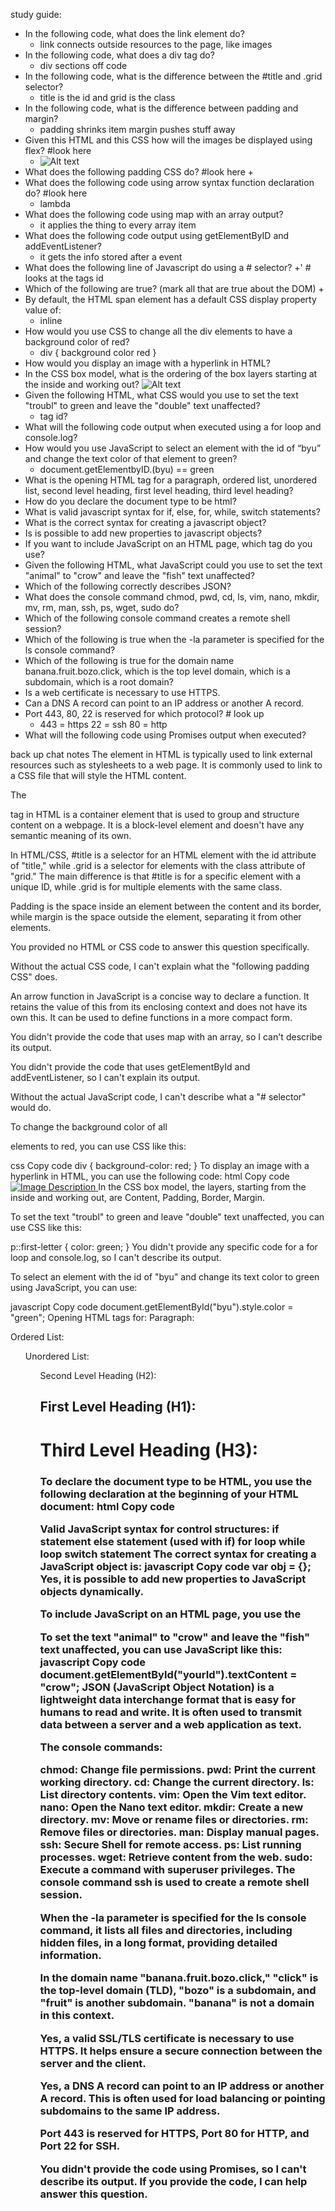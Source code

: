 study guide:
- In the following code, what does the link element do?
    + link connects outside resources to the page, like images
- In the following code,  what does a div tag do?
    + div sections off code
- In the following code, what is the difference between the #title and .grid selector?
    + title is the id and grid is the class
- In the following code, what is the difference between padding and margin?
    + padding shrinks item margin pushes stuff away 
- Given this HTML and this CSS how will the images be displayed using flex? #look here
    + ![Alt text](image-1.png)
- What does the following padding CSS do? #look here
    +
- What does the following code using arrow syntax function declaration do? #look here
    + lambda
- What does the following code using map with an array output?
    + it applies the thing to every array item
- What does the following code output using getElementByID and addEventListener?
    + it gets the info stored after a event
- What does the following line of Javascript do using a # selector?
    +' # looks at the tags id
- Which of the following are true? (mark all that are true about the DOM)
    + 
- By default, the HTML span element has a default CSS display property value of: 
    + inline
- How would you use CSS to change all the div elements to have a background color of red?
    + div { background color red }
- How would you display an image with a hyperlink in HTML?
- In the CSS box model, what is the ordering of the box layers starting at the inside and working out?
    ![Alt text](image.png)
- Given the following HTML, what CSS would you use to set the text "troubl" to green and leave the "double" text unaffected?
    + tag id?
- What will the following code output when executed using a for loop and console.log?
- How would you use JavaScript to select an element with the id of “byu” and change the text color of that element to green?
    + document.getElementbyID.(byu) == green
- What is the opening HTML tag for a paragraph, ordered list, unordered list, second level heading, first level heading, third level heading?
- How do you declare the document type to be html?
- What is valid javascript syntax for if, else, for, while, switch statements?
- What is the correct syntax for creating a javascript object?
- Is is possible to add new properties to javascript objects?
- If you want to include JavaScript on an HTML page, which tag do you use?
- Given the following HTML, what JavaScript could you use to set the text "animal" to "crow" and leave the "fish" text unaffected?
- Which of the following correctly describes JSON?
- What does the console command chmod, pwd, cd, ls, vim, nano, mkdir, mv, rm, man, ssh, ps, wget, sudo  do?
- Which of the following console command creates a remote shell session?
- Which of the following is true when the -la parameter is specified for the ls console command?
- Which of the following is true for the domain name banana.fruit.bozo.click, which is the top level domain, which is a subdomain, which is a root domain?
- Is a web certificate is necessary to use HTTPS.
- Can a DNS A record can point to an IP address or another A record.
- Port 443, 80, 22 is reserved for which protocol? # look up
    + 443 = https 22 = ssh 80 = http
- What will the following code using Promises output when executed?


back up chat notes 
The <link> element in HTML is typically used to link external resources such as stylesheets to a web page. It is commonly used to link to a CSS file that will style the HTML content.

The <div> tag in HTML is a container element that is used to group and structure content on a webpage. It is a block-level element and doesn't have any semantic meaning of its own.

In HTML/CSS, #title is a selector for an HTML element with the id attribute of "title," while .grid is a selector for elements with the class attribute of "grid." The main difference is that #title is for a specific element with a unique ID, while .grid is for multiple elements with the same class.

Padding is the space inside an element between the content and its border, while margin is the space outside the element, separating it from other elements.

You provided no HTML or CSS code to answer this question specifically.

Without the actual CSS code, I can't explain what the "following padding CSS" does.

An arrow function in JavaScript is a concise way to declare a function. It retains the value of this from its enclosing context and does not have its own this. It can be used to define functions in a more compact form.

You didn't provide the code that uses map with an array, so I can't describe its output.

You didn't provide the code that uses getElementById and addEventListener, so I can't explain its output.

Without the actual JavaScript code, I can't describe what a "# selector" would do.

To change the background color of all <div> elements to red, you can use CSS like this:

css
Copy code
div {
    background-color: red;
}
To display an image with a hyperlink in HTML, you can use the following code:
html
Copy code
<a href="link_to_your_destination">
    <img src="path_to_your_image.jpg" alt="Image Description">
</a>
In the CSS box model, the layers, starting from the inside and working out, are Content, Padding, Border, Margin.

To set the text "troubl" to green and leave "double" text unaffected, you can use CSS like this:

p::first-letter {
    color: green;
}
You didn't provide any specific code for a for loop and console.log, so I can't describe its output.

To select an element with the id of "byu" and change its text color to green using JavaScript, you can use:

javascript
Copy code
document.getElementById("byu").style.color = "green";
Opening HTML tags for:
Paragraph: <p>
Ordered List: <ol>
Unordered List: <ul>
Second Level Heading (H2): <h2>
First Level Heading (H1): <h1>
Third Level Heading (H3): <h3>
To declare the document type to be HTML, you use the following declaration at the beginning of your HTML document:
html
Copy code
<!DOCTYPE html>
Valid JavaScript syntax for control structures:
if statement
else statement (used with if)
for loop
while loop
switch statement
The correct syntax for creating a JavaScript object is:
javascript
Copy code
var obj = {};
Yes, it is possible to add new properties to JavaScript objects dynamically.

To include JavaScript on an HTML page, you use the <script> tag. For example:

html
Copy code
<script src="your_script.js"></script>
To set the text "animal" to "crow" and leave the "fish" text unaffected, you can use JavaScript like this:
javascript
Copy code
document.getElementById("yourId").textContent = "crow";
JSON (JavaScript Object Notation) is a lightweight data interchange format that is easy for humans to read and write. It is often used to transmit data between a server and a web application as text.

The console commands:

chmod: Change file permissions.
pwd: Print the current working directory.
cd: Change the current directory.
ls: List directory contents.
vim: Open the Vim text editor.
nano: Open the Nano text editor.
mkdir: Create a new directory.
mv: Move or rename files or directories.
rm: Remove files or directories.
man: Display manual pages.
ssh: Secure Shell for remote access.
ps: List running processes.
wget: Retrieve content from the web.
sudo: Execute a command with superuser privileges.
The console command ssh is used to create a remote shell session.

When the -la parameter is specified for the ls console command, it lists all files and directories, including hidden files, in a long format, providing detailed information.

In the domain name "banana.fruit.bozo.click," "click" is the top-level domain (TLD), "bozo" is a subdomain, and "fruit" is another subdomain. "banana" is not a domain in this context.

Yes, a valid SSL/TLS certificate is necessary to use HTTPS. It helps ensure a secure connection between the server and the client.

Yes, a DNS A record can point to an IP address or another A record. This is often used for load balancing or pointing subdomains to the same IP address.

Port 443 is reserved for HTTPS, Port 80 for HTTP, and Port 22 for SSH.

You didn't provide the code using Promises, so I can't describe its output. If you provide the code, I can help answer this question.